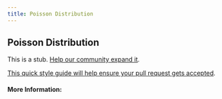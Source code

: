 ```yaml
---
title: Poisson Distribution
---
```


## Poisson Distribution

This is a stub. [Help our community expand it](https://github.com/freeCodeCamp/guide-articles/tree/master/articles/Math/Statistics/Poisson-Distribution/index.md).

[This quick style guide will help ensure your pull request gets accepted](https://github.com/freeCodeCamp/guide-articles/blob/master/README.md).

<!-- The article goes here, in GitHub-flavored Markdown. Feel free to add YouTube videos, images, and CodePen/JSBin embeds  -->

#### More Information:
<!-- Please add any articles you think might be helpful to read before writing the article -->


